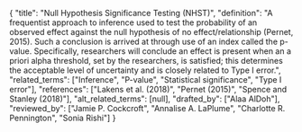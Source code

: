 {
    "title": "Null Hypothesis Significance Testing (NHST)",
    "definition": "A frequentist approach to inference used to test the probability of an observed effect against the null hypothesis of no effect/relationship (Pernet, 2015). Such a conclusion is arrived at through use of an index called the p-value. Specifically, researchers will conclude an effect is present when an a priori alpha threshold, set by the researchers, is satisfied; this determines the acceptable level of uncertainty and is closely related to Type I error.",
    "related_terms": ["Inference", "P-value", "Statistical significance", "Type I error"],
    "references": ["Lakens et al. (2018)", "Pernet (2015)", "Spence and Stanley (2018)"],
    "alt_related_terms": [null],
    "drafted_by": ["Alaa AlDoh"],
    "reviewed_by": ["Jamie P. Cockcroft", "Annalise A. LaPlume", "Charlotte R. Pennington", "Sonia Rishi"]
  }
